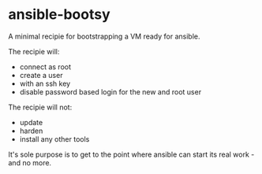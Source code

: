 # ansible-bootsy
A minimal recipie for bootstrapping a VM ready for ansible.

The recipie will:
* connect as root
* create a user
* with an ssh key
* disable password based login for the new and root user

The recipie will not:
* update
* harden
* install any other tools

It's sole purpose is to get to the point where ansible can start its real work - and no more.
